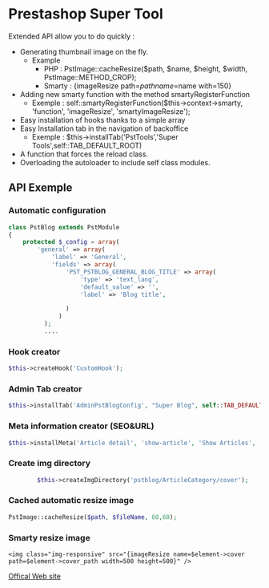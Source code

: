 # Prestashop Super Tool

Extended API allow you to do quickly : 

* Generating thumbnail image on the fly.
  * Example
    * PHP : PstImage::cacheResize($path, $name, $height, $width, PstImage::METHOD_CROP);
    * Smarty : {imageResize path=$path name=$name with=150}
* Adding new smarty function with the method smartyRegisterFunction
  * Exemple : self::smartyRegisterFunction($this->context->smarty, 'function', 'imageResize', 'smartyImageResize');
* Easy installation of hooks thanks to a simple array
* Easy Installation tab in the navigation of backoffice
  * Exemple : $this->installTab('PstTools','Super Tools',self::TAB_DEFAULT_ROOT)
* A function that forces the reload class.
* Overloading the autoloader to include self class modules.

## API Exemple
### Automatic configuration 
```php
class PstBlog extends PstModule
{
    protected $_config = array(
        'general' => array(
            'label' => 'General',
            'fields' => array(
                'PST_PSTBLOG_GENERAL_BLOG_TITLE' => array(
                    'type' => 'text_lang',
                    'default_value' => '',
                    'label' => 'Blog title',

                )
              )
          );
          ....
```

### Hook creator 
```php
$this->createHook('CustomHook');
```
### Admin Tab creator 
```php
$this->installTab('AdminPstBlogConfig', "Super Blog", self::TAB_DEFAULT_ROOT);
```
### Meta information creator (SEO&URL) 
```php
$this->installMeta('Article detail', 'show-article', 'Show Articles', '', 'articledetail');
```
### Create img directory 
```php
        $this->createImgDirectory('pstblog/ArticleCategory/cover');
```

### Cached automatic resize image
```php
PstImage::cacheResize($path, $fileName, 60,60);
```
### Smarty resize image 
```smarty
<img class="img-responsive" src="{imageResize name=$element->cover path=$element->cover_path width=500 height=500}" />
```


[Offical Web site](http://prestasupertool.com/en/accueil/1-pst-api.html)
